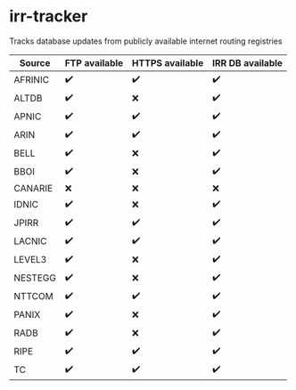 # irr-tracker
Tracks database updates from publicly available internet routing registries 

<!--- details anchor -->
| Source | FTP available | HTTPS available | IRR DB available
| --- | --- | --- | --- |
| AFRINIC | :heavy_check_mark: | :heavy_check_mark: | :heavy_check_mark: |
| ALTDB | :heavy_check_mark: | :x: | :heavy_check_mark: |
| APNIC | :heavy_check_mark: | :heavy_check_mark: | :heavy_check_mark: |
| ARIN | :heavy_check_mark: | :heavy_check_mark: | :heavy_check_mark: |
| BELL | :heavy_check_mark: | :x: | :heavy_check_mark: |
| BBOI | :heavy_check_mark: | :x: | :heavy_check_mark: |
| CANARIE | :x: | :x: | :x: |
| IDNIC | :heavy_check_mark: | :x: | :heavy_check_mark: |
| JPIRR | :heavy_check_mark: | :heavy_check_mark: | :heavy_check_mark: |
| LACNIC | :heavy_check_mark: | :heavy_check_mark: | :heavy_check_mark: |
| LEVEL3 | :heavy_check_mark: | :x: | :heavy_check_mark: |
| NESTEGG | :heavy_check_mark: | :x: | :heavy_check_mark: |
| NTTCOM | :heavy_check_mark: | :heavy_check_mark: | :heavy_check_mark: |
| PANIX | :heavy_check_mark: | :x: | :heavy_check_mark: |
| RADB | :heavy_check_mark: | :x: | :heavy_check_mark: |
| RIPE | :heavy_check_mark: | :heavy_check_mark: | :heavy_check_mark: |
| TC | :heavy_check_mark: | :heavy_check_mark: | :heavy_check_mark: |
<!--- details anchor -->